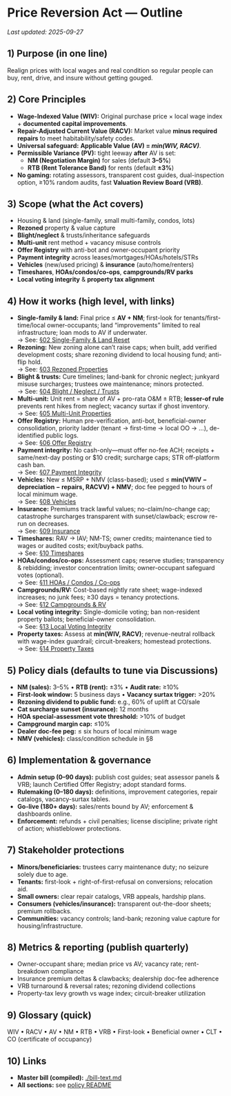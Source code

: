 # Price Reversion Act — Outline

_Last updated: 2025-09-27_

## 1) Purpose (in one line)
Realign prices with local wages and real condition so regular people can buy, rent, drive, and insure without getting gouged.

## 2) Core Principles
- **Wage-Indexed Value (WIV):** Original purchase price × local wage index + **documented capital improvements**.
- **Repair-Adjusted Current Value (RACV):** Market value **minus required repairs** to meet habitability/safety codes.
- **Universal safeguard:** **Applicable Value (AV) = _min(WIV, RACV)_**.
- **Permissible Variance (PV):** tight leeway **after** AV is set:
  - **NM (Negotiation Margin)** for sales (default **3–5%**)
  - **RTB (Rent Tolerance Band)** for rents (default **±3%**)
- **No gaming:** rotating assessors, transparent cost guides, dual-inspection option, ≥10% random audits, fast **Valuation Review Board (VRB)**.

## 3) Scope (what the Act covers)
- Housing & land (single-family, small multi-family, condos, lots)
- **Rezoned** property & value capture
- **Blight/neglect** & trusts/inheritance safeguards
- **Multi-unit** rent method + vacancy misuse controls
- **Offer Registry** with anti-bot and owner-occupant priority
- **Payment integrity** across leases/mortgages/HOAs/hotels/STRs
- **Vehicles** (new/used pricing) & **insurance** (auto/home/renters)
- **Timeshares**, **HOAs/condos/co-ops**, **campgrounds/RV parks**
- **Local voting integrity** & **property tax alignment**

## 4) How it works (high level, with links)
- **Single-family & land:** Final price ≤ **AV + NM**; first-look for tenants/first-time/local owner-occupants; land “improvements” limited to real infrastructure; loan mods to AV if underwater.  
  → See: [§02 Single-Family & Land Reset](./sections/02_sf_land_reset/README.md)
- **Rezoning:** New zoning alone can’t raise caps; when built, add verified development costs; share rezoning dividend to local housing fund; anti-flip hold.  
  → See: [§03 Rezoned Properties](./sections/03_rezoned_properties/README.md)
- **Blight & trusts:** Cure timelines; land-bank for chronic neglect; junkyard misuse surcharges; trustees owe maintenance; minors protected.  
  → See: [§04 Blight / Neglect / Trusts](./sections/04_blight_neglect_trusts/README.md)
- **Multi-unit:** Unit rent = share of AV + pro-rata O&M ± RTB; **lesser-of rule** prevents rent hikes from neglect; vacancy surtax if ghost inventory.  
  → See: [§05 Multi-Unit Properties](./sections/05_multi_unit/README.md)
- **Offer Registry:** Human pre-verification, anti-bot, beneficial-owner consolidation, priority ladder (tenant → first-time → local OO → …), de-identified public logs.  
  → See: [§06 Offer Registry](./sections/06_offer_registry/README.md)
- **Payment integrity:** No cash-only—must offer no-fee ACH; receipts + same/next-day posting or $10 credit; surcharge caps; STR off-platform cash ban.  
  → See: [§07 Payment Integrity](./sections/07_payment_integrity/README.md)
- **Vehicles:** New ≤ MSRP + NMV (class-based); used ≤ **min(VWIV − depreciation − repairs, RACVV) + NMV**; doc fee pegged to hours of local minimum wage.  
  → See: [§08 Vehicles](./sections/08_vehicles/README.md)
- **Insurance:** Premiums track lawful values; no-claim/no-change cap; catastrophe surcharges transparent with sunset/clawback; escrow re-run on decreases.  
  → See: [§09 Insurance](./sections/09_insurance/README.md)
- **Timeshares:** RAV → IAV; NM-TS; owner credits; maintenance tied to wages or audited costs; exit/buyback paths.  
  → See: [§10 Timeshares](./sections/10_timeshares/README.md)
- **HOAs/condos/co-ops:** Assessment caps; reserve studies; transparency & rebidding; investor concentration limits; owner-occupant safeguard votes (optional).  
  → See: [§11 HOAs / Condos / Co-ops](./sections/11_hoas_condos_coops/README.md)
- **Campgrounds/RV:** Cost-based nightly rate sheet; wage-indexed increases; no junk fees; ≥30 days = tenancy protections.  
  → See: [§12 Campgrounds & RV](./sections/12_campgrounds_rv/README.md)
- **Local voting integrity:** Single-domicile voting; ban non-resident property ballots; beneficial-owner consolidation.  
  → See: [§13 Local Voting Integrity](./sections/13_local_voting/README.md)
- **Property taxes:** Assess at **min(WIV, RACV)**; revenue-neutral rollback with wage-index guardrail; circuit-breakers; homestead protections.  
  → See: [§14 Property Taxes](./sections/14_property_taxes/README.md)

## 5) Policy dials (defaults to tune via Discussions)
- **NM (sales):** 3–5% • **RTB (rent):** ±3% • **Audit rate:** ≥10%  
- **First-look window:** 5 business days • **Vacancy surtax trigger:** >20%  
- **Rezoning dividend to public fund:** e.g., 60% of uplift at CO/sale  
- **Cat surcharge sunset (insurance):** 12 months  
- **HOA special-assessment vote threshold:** >10% of budget  
- **Campground margin cap:** ≤10%  
- **Dealer doc-fee peg:** ≤ six hours of local minimum wage  
- **NMV (vehicles):** class/condition schedule in §8

## 6) Implementation & governance
- **Admin setup (0–90 days):** publish cost guides; seat assessor panels & VRB; launch Certified Offer Registry; adopt standard forms.  
- **Rulemaking (0–180 days):** definitions, improvement categories, repair catalogs, vacancy-surtax tables.  
- **Go-live (180+ days):** sales/rents bound by AV; enforcement & dashboards online.  
- **Enforcement:** refunds + civil penalties; license discipline; private right of action; whistleblower protections.

## 7) Stakeholder protections
- **Minors/beneficiaries:** trustees carry maintenance duty; no seizure solely due to age.  
- **Tenants:** first-look + right-of-first-refusal on conversions; relocation aid.  
- **Small owners:** clear repair catalogs, VRB appeals, hardship plans.  
- **Consumers (vehicles/insurance):** transparent out-the-door sheets; premium rollbacks.  
- **Communities:** vacancy controls; land-bank; rezoning value capture for housing/infrastructure.

## 8) Metrics & reporting (publish quarterly)
- Owner-occupant share; median price vs AV; vacancy rate; rent-breakdown compliance  
- Insurance premium deltas & clawbacks; dealership doc-fee adherence  
- VRB turnaround & reversal rates; rezoning dividend collections  
- Property-tax levy growth vs wage index; circuit-breaker utilization

## 9) Glossary (quick)
WIV • RACV • AV • NM • RTB • VRB • First-look • Beneficial owner • CLT • CO (certificate of occupancy)

## 10) Links
- **Master bill (compiled):** [./bill-text.md](./bill-text.md)  
- **All sections:** see [policy README](./README.md)
